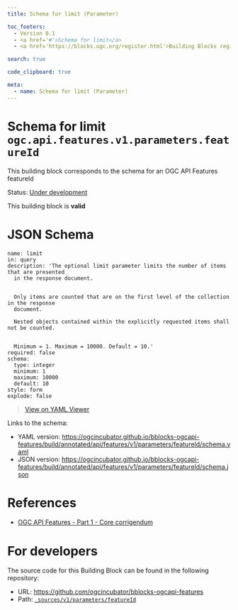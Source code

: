 ```yaml
---
title: Schema for limit (Parameter)

toc_footers:
  - Version 0.1
  - <a href='#'>Schema for limit</a>
  - <a href='https://blocks.ogc.org/register.html'>Building Blocks register</a>

search: true

code_clipboard: true

meta:
  - name: Schema for limit (Parameter)
---
```



# Schema for limit `ogc.api.features.v1.parameters.featureId`

This building block corresponds to the schema for an OGC API Features featureId

<p class="status">
    <span data-rainbow-uri="http://www.opengis.net/def/status">Status</span>:
    <a href="http://www.opengis.net/def/status/under-development" target="_blank" data-rainbow-uri>Under development</a>
</p>

<aside class="success">
This building block is <strong>valid</strong>
</aside>


# JSON Schema

```yaml--schema
name: limit
in: query
description: 'The optional limit parameter limits the number of items that are presented
  in the response document.


  Only items are counted that are on the first level of the collection in the response
  document.

  Nested objects contained within the explicitly requested items shall not be counted.


  Minimum = 1. Maximum = 10000. Default = 10.'
required: false
schema:
  type: integer
  minimum: 1
  maximum: 10000
  default: 10
style: form
explode: false

```

> <a target="_blank" href="https://avillar.github.io/TreedocViewer/?dataParser=yaml&amp;dataUrl=https%3A%2F%2Fogcincubator.github.io%2Fbblocks-ogcapi-features%2Fbuild%2Fannotated%2Fapi%2Ffeatures%2Fv1%2Fparameters%2FfeatureId%2Fschema.yaml&amp;expand=2&amp;option=%7B%22showTable%22%3A+false%7D">View on YAML Viewer</a>

Links to the schema:

* YAML version: <a href="https://ogcincubator.github.io/bblocks-ogcapi-features/build/annotated/api/features/v1/parameters/featureId/schema.yaml" target="_blank">https://ogcincubator.github.io/bblocks-ogcapi-features/build/annotated/api/features/v1/parameters/featureId/schema.yaml</a>
* JSON version: <a href="https://ogcincubator.github.io/bblocks-ogcapi-features/build/annotated/api/features/v1/parameters/featureId/schema.json" target="_blank">https://ogcincubator.github.io/bblocks-ogcapi-features/build/annotated/api/features/v1/parameters/featureId/schema.json</a>

# References

* [OGC API Features - Part 1 - Core corrigendum](https://docs.ogc.org/is/17-069r4/17-069r4.html)

# For developers

The source code for this Building Block can be found in the following repository:

* URL: <a href="https://github.com/ogcincubator/bblocks-ogcapi-features" target="_blank">https://github.com/ogcincubator/bblocks-ogcapi-features</a>
* Path:
<code><a href="https://github.com/ogcincubator/bblocks-ogcapi-features/blob/HEAD/_sources/v1/parameters/featureId" target="_blank">_sources/v1/parameters/featureId</a></code>

